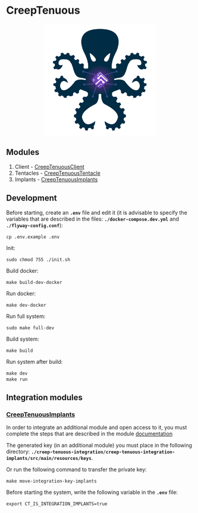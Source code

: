 # CreepTenuous

<p align="center">
<img src="./doc/logo.svg" alt="Logo project" width="300" height="300">
</p>

## Modules
1) Client - [CreepTenuousClient](https://github.com/Zer0S2m/CreepTenuousClient)
2) Tentacles - [CreepTenuousTentacle](https://github.com/Zer0S2m/CreepTenuousTentacle)
3) Implants - [CreepTenuousImplants](https://github.com/Zer0S2m/CreepTenuousImplants)

## Development
Before starting, create an **`.env`** file and edit it (it is advisable to specify the variables that are described in the files: **`./docker-compose.dev.yml`** and **`./flyway-config.conf`**):
```shell
cp .env.example .env
```

Init:
```shell
sudo chmod 755 ./init.sh
```

Build docker:
```shell
make build-dev-docker
```

Run docker:
```shell
make dev-docker
```

Run full system:
```shell
sudo make full-dev
```

Build system:
```shell
make build
```

Run system after build:
```shell
make dev
make run
```

## Integration modules

### [CreepTenuousImplants](https://github.com/Zer0S2m/CreepTenuousImplants)
In order to integrate an additional module and open access to it, 
you must complete the steps that are described in the module 
[documentation](https://github.com/Zer0S2m/CreepTenuousImplants#integration)

The generated key (in an additional module) you must place in the following directory:
**`./creep-tenuous-integration/creep-tenuous-integration-implants/src/main/resources/keys`**.

Or run the following command to transfer the private key:
```shell
make move-integration-key-implants
```

Before starting the system, write the following variable in the **`.env`** file:
```shell
export CT_IS_INTEGRATION_IMPLANTS=true
```